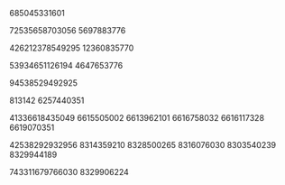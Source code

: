 


685045331601

72535658703056
5697883776

426212378549295
12360835770

53934651126194
4647653776

94538529492925

813142
6257440351

41336618435049
6615505002
6613962101
6616758032
6616117328
6619070351


42538292932956
8314359210
8328500265
8316076030
8303540239
8329944189


743311679766030
8329906224
